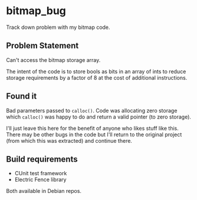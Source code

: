 # bitmap_bug

Track down problem with my bitmap code.

## Problem Statement

Can't access the bitmap storage array.

The intent of the code is to store bools as bits in an array of ints to reduce storage requirements by a factor of 8 at the cost of additional instructions.

## Found it

Bad parameters passed to `calloc()`. Code was allocating zero storage which `calloc()` was happy to do and return a valid pointer (to zero storage). 

I'll just leave this here for the benefit of anyone who likes stuff like this. There may be other bugs in the code but I'll return to the original project (from which this was extracted) and continue there.

## Build requirements

* CUnit test framework
* Electric Fence library

Both available in Debian repos.
